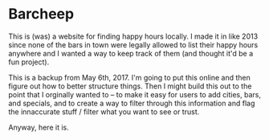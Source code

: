 # Barcheep

This is (was) a website for finding happy hours locally. I made it in like 2013 since none of the bars in town were legally allowed to list their happy hours anywhere and I wanted a way to keep track of them (and thought it'd be a fun project).

This is a backup from May 6th, 2017. I'm going to put this online and then figure out how to better structure things. Then I might build this out to the point that I orginally wanted to – to make it easy for users to add cities, bars, and specials, and to create a way to filter through this information and flag the innaccurate stuff / filter what you want to see or trust.

Anyway, here it is.